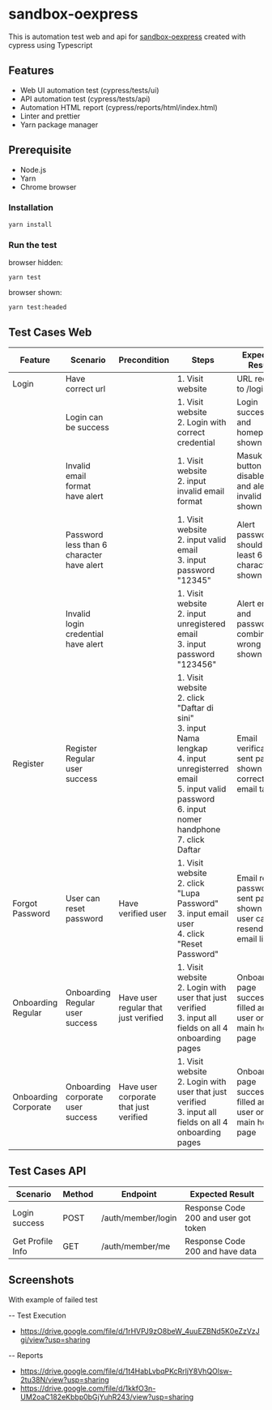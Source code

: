 # sandbox-oexpress

This is automation test web and api for [sandbox-oexpress](https://sandbox-app.oexpress.co.id) created with cypress using Typescript

## Features
- Web UI automation test (cypress/tests/ui)
- API automation test (cypress/tests/api)
- Automation HTML report (cypress/reports/html/index.html)
- Linter and prettier
- Yarn package manager

## Prerequisite
- Node.js
- Yarn
- Chrome browser

### Installation

```shell
yarn install
```
### Run the test
browser hidden:
```shell
yarn test
```
browser shown:
```shell
yarn test:headed
```

## Test Cases Web

| Feature            | Scenario                                  | Precondition                         | Steps                                                                                                                                                                            | Expected Result                                                 | Status    |
| ------------------ | ----------------------------------------- | ------------------------------------ | -------------------------------------------------------------------------------------------------------------------------------------------------------------------------------- | --------------------------------------------------------------- | --------- |
| Login              | Have correct url                          |                                      | 1. Visit website                                                                                                                                                                 | URL redirect to /login                                          | Automated |
|                    | Login can be success                      |                                      | 1. Visit website<br>2. Login with correct credential                                                                                                                             | Login success and homepage shown                                | Automated |
|                    | Invalid email format have alert           |                                      | 1. Visit website<br>2. input invalid email format                                                                                                                                | Masuk button disabled and alert invalid email shown             | Automated |
|                    | Password less than 6 character have alert |                                      | 1. Visit website<br>2. input valid email<br>3. input password "12345"                                                                                                            | Alert password should at least 6 characters shown               | Automated |
|                    | Invalid login credential have alert       |                                      | 1. Visit website<br>2. input unregistered email<br>3. input password "123456"                                                                                                    | Alert email and password combination wrong shown                | Automated |
| Register           | Register Regular user success             |                                      | 1. Visit website<br>2. click "Daftar di sini"<br>3. input Nama lengkap<br>4. input unregisterred email<br>5. input valid password<br>6. input nomer handphone<br>7. click Daftar | Email verification sent page is shown with correct email target | Automated |
| Forgot Password           | User can reset password            |  Have verified user  | 1. Visit website<br>2. click "Lupa Password"<br>3. input email user<br>4. click "Reset Password" | Email reset password sent page is shown and user can resend the email link | Automated |
| Onboarding Regular | Onboarding Regular user success           | Have user regular that just verified | 1. Visit website<br>2. Login with user that just verified<br>3. input all fields on all 4 onboarding pages                                                                       | Onboarding page successfully filled and user on main home page  | Automated |
| Onboarding Corporate | Onboarding corporate user success           | Have user corporate that just verified | 1. Visit website<br>2. Login with user that just verified<br>3. input all fields on all 4 onboarding pages                                                                       | Onboarding page successfully filled and user on main home page  | To Automate |

## Test Cases API

| Scenario | Method | Endpoint | Expected Result |
| -------- | ------ | -------- | --------------- |
| Login success | POST | /auth/member/login | Response Code 200 and user got token |
| Get Profile Info | GET | /auth/member/me | Response Code 200 and have data |

## Screenshots
With example of failed test

-- Test Execution
- https://drive.google.com/file/d/1rHVPJ9zO8beW_4uuEZBNd5K0eZzVzJgi/view?usp=sharing

-- Reports
- https://drive.google.com/file/d/1t4HabLvbqPKcRrljY8VhQOlsw-2tu38N/view?usp=sharing
- https://drive.google.com/file/d/1kkfO3n-UM2oaC182eKbbp0bGjYuhR243/view?usp=sharing